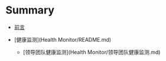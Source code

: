 # Summary

* [前言](README.md)

* [健康监测](Health Monitor/README.md)
    * [领导团队健康监测](Health Monitor/领导团队健康监测.md)